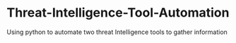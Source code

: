 # Threat-Intelligence-Tool-Automation
Using python to automate two threat Intelligence tools to gather information

